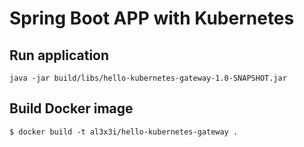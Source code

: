 # Spring Boot APP with Kubernetes

## Run application
`
java -jar build/libs/hello-kubernetes-gateway-1.0-SNAPSHOT.jar
`

## Build Docker image
`
$ docker build -t al3x3i/hello-kubernetes-gateway .
`